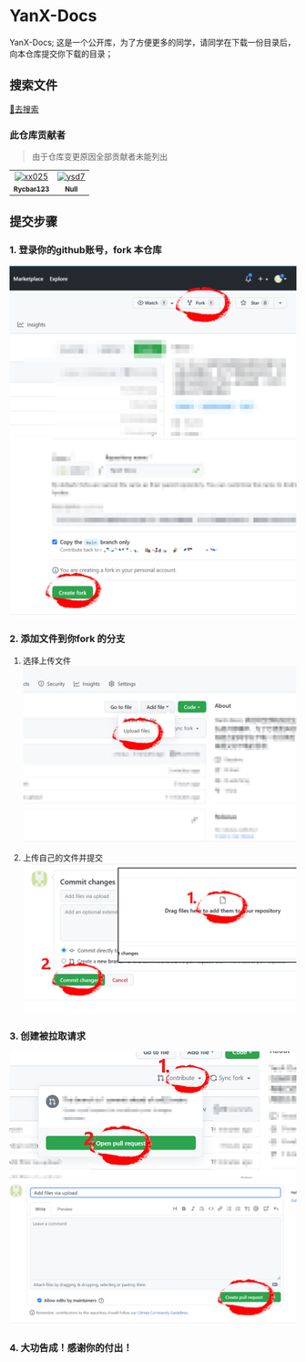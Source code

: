 # YanX-Docs
YanX-Docs; 这是一个公开库，为了方便更多的同学，请同学在下载一份目录后，向本仓库提交你下载的目录；

## 搜索文件

[🔗去搜索](https://github.com/xx025/YanX-Docs/find/main)

### 此仓库贡献者
>由于仓库变更原因全部贡献者未能列出
<!-- readme: collaborators,contributors -start -->
<table>
<tr>
    <td align="center">
        <a href="https://github.com/xx025">
            <img src="https://avatars.githubusercontent.com/u/71559822?v=4" width="50;" alt="xx025"/>
            <br />
            <sub><b>Rycbar123</b></sub>
        </a>
    </td>
    <td align="center">
        <a href="https://github.com/ysd7">
            <img src="https://avatars.githubusercontent.com/u/113486475?v=4" width="50;" alt="ysd7"/>
            <br />
            <sub><b>Null</b></sub>
        </a>
    </td></tr>
</table>
<!-- readme: collaborators,contributors -end -->



## 提交步骤

### 1. 登录你的github账号，fork 本仓库

![](imgs/2022-09-11_23-18-11-fork.png)
![](imgs/2022-09-11_23-18-47-save.png)

### 2. 添加文件到你fork 的分支

1. 选择上传文件
![](imgs/2022-09-11_23-19-39-upload.png)

2. 上传自己的文件并提交
![](imgs/2022-09-11_23-19-57-choose.png)

### 3. 创建被拉取请求

![](imgs/2022-09-11_23-23-29-pullr1.png)
![](imgs/2022-09-11_23-27-49-pulls2.png)


### 4. 大功告成！感谢你的付出！
